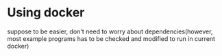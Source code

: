 # Using docker

suppose to be easier, don't need to worry about dependencies(however, most example programs has to be checked and modified to run in current docker)
